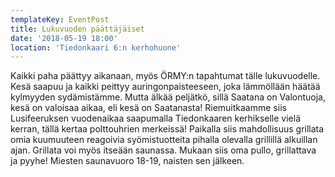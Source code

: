 ```yaml
---
templateKey: EventPost
title: Lukuvuoden päättäjäiset
date: '2018-05-19 18:00'
location: 'Tiedonkaari 6:n kerhohuone'
---
```

Kaikki paha päättyy aikanaan, myös ÖRMY:n tapahtumat tälle lukuvuodelle. Kesä saapuu ja kaikki peittyy auringonpaisteeseen, joka lämmöllään häätää kylmyyden sydämistämme. Mutta älkää peljätkö, sillä Saatana on Valontuoja, kesä on valoisaa aikaa, eli kesä on Saatanasta! Riemuitkaamme siis Lusifeeruksen vuodenaikaa saapumalla Tiedonkaaren kerhikselle vielä kerran, tällä kertaa polttouhrien merkeissä! Paikalla siis mahdollisuus grillata omia kuumuuteen reagoivia syömistuotteita pihalla olevalla grillillä alkuillan ajan. Grillata voi myös itseään saunassa. Mukaan siis oma pullo, grillattava ja pyyhe! Miesten saunavuoro 18-19, naisten sen jälkeen.
